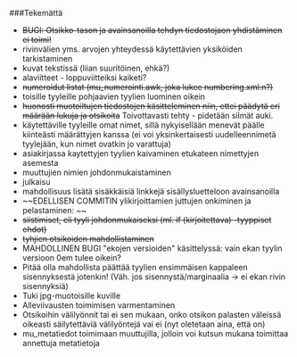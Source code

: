 ###Tekemättä
 * ~~BUGI: Otsikko-tason ja avainsanoilla tehdyn tiedostojaon yhdistäminen ei toimi!~~
 * rivinvälien yms. arvojen yhteydessä käytettävien yksiköiden tarkistaminen
 * kuvat tekstissä (liian suuritöinen, ehkä?)
 * alaviitteet - loppuviitteiksi kaiketi?
 * ~~numeroidut listat (mu_numerointi.awk, joka lukee numbering.xml:n?)~~
 * toisille tyyleille pohjaavien tyylien luominen oikein
 * ~~huonosti muotoiltujen tiedostojen käsitteleminen niin, ettei päädytä eri määrään lukuja ja otsikoita~~ Toivottavasti tehty - pidetään silmät auki.
 * käytettäville tyyleille omat nimet, sillä nykyisellään menevät päälle kiinteästi määrättyjen kanssa (ei voi yksinkertaisesti uudelleennimetä tyylejään, kun nimet ovatkin jo varattuja)
 * asiakirjassa kaytettyjen tyylien kaivaminen etukateen nimettyjen asemesta
 * muuttujien nimien johdonmukaistaminen
 * julkaisu
 * mahdollisuus lisätä sisäkkäisiä linkkejä sisällysluetteloon avainsanoilla
 * ~~EDELLISEN COMMITIN ylikirjoittamien juttujen onkiminen ja pelastaminen: ~~
  * ~~siistimiset, eli tyyli johdonmukaiseksi (ml. if (kirjoitettava) -tyyppiset ehdot)~~
  * ~~tyhjien otsikoiden mahdollistaminen~~
 * MAHDOLLINEN BUGI "ekojen versioiden" käsittelyssä: vain ekan tyylin versioon 0em tulee oikein?
 * Pitää olla mahdollista päättää tyylien ensimmäisen kappaleen sisennyksestä jotenkin! (Väh. jos sisennystä/marginaalia -> ei ekan rivin sisennyksiä)
 * Tuki jpg-muotoisille kuville 
 * Alleviivausten toimimisen varmentaminen
 * Otsikoihin välilyönnit tai ei sen mukaan, onko otsikon palasten väleissä oikeasti säilytettäviä välilyöntejä vai ei (nyt oletetaan aina, että on)
 * mu_metatiedot toimimaan muuttujilla, jolloin voi kutsun mukana toimittaa annettuja metatietoja